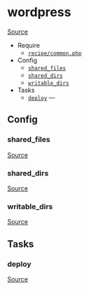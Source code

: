 <!-- DO NOT EDIT THIS FILE! -->
<!-- Instead edit recipe/wordpress.php -->
<!-- Then run bin/docgen -->

# wordpress

[Source](/recipe/wordpress.php)



* Require
  * [`recipe/common.php`](/docs/recipe/common.md)
* Config
  * [`shared_files`](#shared_files)
  * [`shared_dirs`](#shared_dirs)
  * [`writable_dirs`](#writable_dirs)
* Tasks
  * [`deploy`](#deploy) — 

## Config
### shared_files
[Source](/recipe/wordpress.php#L6)



### shared_dirs
[Source](/recipe/wordpress.php#L7)



### writable_dirs
[Source](/recipe/wordpress.php#L8)




## Tasks
### deploy
[Source](/recipe/wordpress.php#L10)



